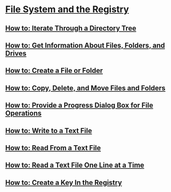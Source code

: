 # [File System and the Registry](file-system-and-the-registry.md)
## [How to: Iterate Through a Directory Tree](how-to-iterate-through-a-directory-tree.md)
## [How to: Get Information About Files, Folders, and Drives](how-to-get-information-about-files-folders-and-drives.md)
## [How to: Create a File or Folder](how-to-create-a-file-or-folder.md)
## [How to: Copy, Delete, and Move Files and Folders](how-to-copy-delete-and-move-files-and-folders.md)
## [How to: Provide a Progress Dialog Box for File Operations](how-to-provide-a-progress-dialog-box-for-file-operations.md)
## [How to: Write to a Text File](how-to-write-to-a-text-file.md)
## [How to: Read From a Text File](how-to-read-from-a-text-file.md)
## [How to: Read a Text File One Line at a Time](how-to-read-a-text-file-one-line-at-a-time.md)
## [How to: Create a Key In the Registry](how-to-create-a-key-in-the-registry.md)
